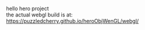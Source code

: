 hello hero project </br>
the actual webgl build is at: https://puzzledcherry.github.io/heroObjWenGL/webgl/ </br>
